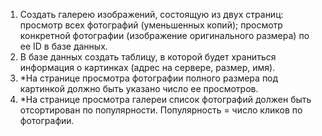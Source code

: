 1. Создать галерею изображений, состоящую из двух страниц:
просмотр всех фотографий (уменьшенных копий);
просмотр конкретной фотографии (изображение оригинального размера) по ее ID в базе данных.
2. В базе данных создать таблицу, в которой будет храниться информация о картинках (адрес на сервере, размер, имя).
3. *На странице просмотра фотографии полного размера под картинкой должно быть указано число ее просмотров.
4. *На странице просмотра галереи список фотографий должен быть отсортирован по популярности. Популярность = число кликов по фотографии.
